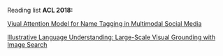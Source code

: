 Reading list
<b>ACL 2018:</b>

<a href="http://aclweb.org/anthology/P18-1185"> Viual Attention Model for Name Tagging in Multimodal Social Media </a>

<a href="http://aclweb.org/anthology/P18-1085"> Illustrative Language Understanding: Large-Scale Visual Grounding with Image Search</a>
